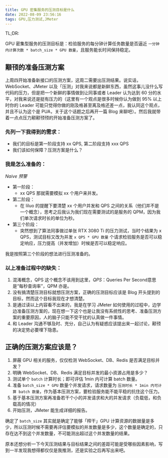 ```yaml
---
title: GPU 密集服务的压测目标是什么
date: 2022-08-09 23:56:16
tags: GPU,压力测试,JMeter
---
```


TL;DR:

GPU 密集型服务的压测目标是：检验服务的每分钟计算任务数量是否逼近 `一分钟内计算次数 * batch_size * GPU 数量`，且服务能长时间保持稳定。

## 颟顸的准备压测方案

上周四开始准备新接口的压测方案，这周二需要出压测结果。说实话，WebSocket、JMeter 以及「压测」对我来说都是新鲜东西，虽然这事儿没什么写代码的压力，但是把一个新鲜的事情做到让同事或者 Leader 认为达到 60 分的水平，对我来说还是挺有压力的（这里有一个观点是很多时候你认为做到 95% 以上时你的 Leader 可能只觉得你做的刚及格甚至离及格还差一点，我认同这个观点，并且不认为这个是 PUA，关于这个话题之后再开一篇 Blog 来聊吧）。然后我就带着一点点压力颟颟顸顸的开始准备压测方案了。

### 先列一下我得到的需求：

- 我们的目标是第一阶段支持 xx QPS, 第二阶段支持 xxx QPS
- 我们该如何保障？压测方案是什么？

### 我是怎么准备的：

*Naive 预警*

- 第一阶段：
  - xx QPS 那就需要模拟 xx 个用户来并发。
- 第二阶段：
  - 在 liluo 的提醒下要清楚 xx 个用户并发和 QPS 之间的关系（他们并不是一个概念），思考之后我认为我们现在需要测试的是服务的 QPM，因为我们单次请求时长的单位为秒。
- 第三个阶段：
  - 突然想到了算法同事做过单张 RTX 3080 Ti 的压力测试，当时个结果为 x QPS，测试目标又改为并发 `x QPS * GPU 数量` 个请求检验服务是否可以稳定响应，压力提高（并发增加）时候是否可以稳定响应。

我是按照第三个阶段的想法进行压测准备的。

### 以上准备过程中的缺失：

1. 混淆概念，QPS 这个概念不该用到这里，*QPS*：Queries Per Second意思是“每秒查询率”，QPM 亦是。
2. 没有搞清楚压测目标就想压测方案，正确的压测目标应该是 Blog 开头提到的目标，然而这个目标我现在才想清楚。
3. 是通过读以上内容看不出来的，我是在学习 JMeter 如何使用的过程中，边学边准备压测方案的，现在想一下这个也是让我没有系统性的思考、准备压测方案的重要原因，人的脑子只能不受干扰的认真做一件事情。
4. 和 Leader 沟通不够及时、充分，自己认为有疑惑应该提出来一起讨论，颟顸的决定势必要埋下隐患。



## 正确的压测方案应该是？

1. 屏蔽 GPU 相关的服务，仅仅检测 WebSocket、DB、Redis 是否满足目标并发？
2. 明确 WebSocket、DB、Redis 满足目标并发的最小资源占用是多少？
3. 测试单个 `batch` 计算时长；即可评估 1min 内可计算 batch 数量。
4. 准备 `batch_size * GPU`  数量个并发请求，请求数量为 `压测时长 * 1min 内可计算 batch 数量`，作为基本压测方案，要检验服务能不能平稳的抗住这个压力。
5. 基于基本压测方案再准备若干个小的并发请求和大的并发请求（负载低，和负载高的情况）
6. 开始压测，JMeter 能生成详细的报告。



确定了 `batch_size` 其实就是确定了能够「榨干」GPU 计算资源的数据量是多少，所以压测时候不需要再评估要模拟的并发数量是多少，这个数量是确定的，只存在达不到这个并发数量，不可能测出超过这个并发数量的结果。

原本还想分析一下今天压测结果与目标结果之间的差距可能是受哪些因素影响，写到一半发现我想得都仅仅是我推测，还是实验之后再写出来吧。
